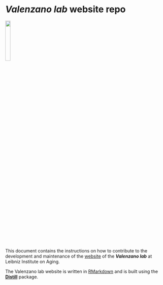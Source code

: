 # _Valenzano lab_ website repo
<img src="https://user-images.githubusercontent.com/4720805/141675891-e0f6e034-6e6d-429c-815b-0b77c716b89d.png" width="18%"></img>  

This document contains the instructions on how to contribute to the development and maintenance of the [website](https://valenzano-lab.github.io/labsite/) of the **_Valenzano lab_** at Leibniz Institute on Aging.  

The Valenzano lab website is written in [RMarkdown](https://rmarkdown.rstudio.com/) and is built using the [__Distill__](https://rstudio.github.io/distill/website.html) package. 
